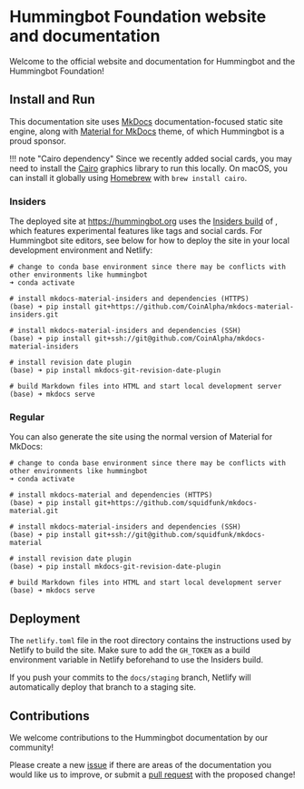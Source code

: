 # Hummingbot Foundation website and documentation

Welcome to the official website and documentation for Hummingbot and the Hummingbot Foundation!

## Install and Run

This documentation site uses [MkDocs](https://www.mkdocs.org/) documentation-focused static site engine, along with [Material for MkDocs](https://squidfunk.github.io/mkdocs-material/) theme, of which Hummingbot is a proud sponsor.

!!! note "Cairo dependency"
    Since we recently added social cards, you may need to install the [Cairo](https://www.cairographics.org/) graphics library to run this locally. On macOS, you can install it globally using [Homebrew](https://brew.sh/) with `brew install cairo`.

### Insiders

The deployed site at https://hummingbot.org uses the [Insiders build](https://squidfunk.github.io/mkdocs-material/insiders/) of , which features experimental features like tags and social cards. For Hummingbot site editors, see below for how to deploy the site in your local development environment and Netlify:

```
# change to conda base environment since there may be conflicts with other environments like hummingbot
➜ conda activate

# install mkdocs-material-insiders and dependencies (HTTPS)
(base) ➜ pip install git+https://github.com/CoinAlpha/mkdocs-material-insiders.git

# install mkdocs-material-insiders and dependencies (SSH)
(base) ➜ pip install git+ssh://git@github.com/CoinAlpha/mkdocs-material-insiders

# install revision date plugin
(base) ➜ pip install mkdocs-git-revision-date-plugin

# build Markdown files into HTML and start local development server
(base) ➜ mkdocs serve

```

### Regular

You can also generate the site using the normal version of Material for MkDocs:

```
# change to conda base environment since there may be conflicts with other environments like hummingbot
➜ conda activate

# install mkdocs-material and dependencies (HTTPS)
(base) ➜ pip install git+https://github.com/squidfunk/mkdocs-material.git

# install mkdocs-material-insiders and dependencies (SSH)
(base) ➜ pip install git+ssh://git@github.com/squidfunk/mkdocs-material

# install revision date plugin
(base) ➜ pip install mkdocs-git-revision-date-plugin

# build Markdown files into HTML and start local development server
(base) ➜ mkdocs serve

```

## Deployment

The `netlify.toml` file in the root directory contains the instructions used by Netlify to build the site. Make sure to add the `GH_TOKEN` as a build environment variable in Netlify beforehand to use the Insiders build.

If you push your commits to the `docs/staging` branch, Netlify will automatically deploy that branch to a staging site.


## Contributions

We welcome contributions to the Hummingbot documentation by our community!

Please create a new [issue](https://github.com/hummingbot/hummingbot-site/issues) if there are areas of the documentation you would like us to improve, or submit a [pull request](https://github.com/hummingbot/hummingbot-site/pulls) with the proposed change!